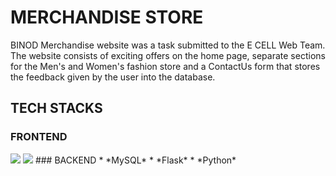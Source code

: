 # MERCHANDISE STORE
BINOD Merchandise website was a task submitted to the E CELL Web Team. The website consists of exciting offers on the home page, separate sections for the Men's and Women's fashion store and a ContactUs form that stores the feedback given by the user into the database. 
## TECH STACKS
### FRONTEND
<img src="https://img.shields.io/badge/html5%20-%23E34F26.svg?&style=for-the-badge&logo=html5&logoColor=white"/>
<img src="https://img.shields.io/badge/css3%20-%231572B6.svg?&style=for-the-badge&logo=css3&logoColor=white"/>
### BACKEND
* *MySQL*
* *Flask*
* *Python*

